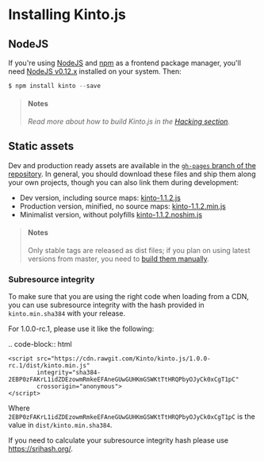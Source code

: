 # Installing Kinto.js

## NodeJS

If you're using [NodeJS](https://nodejs.org) and [npm](https://www.npmjs.com/) as a frontend package manager, you'll need [NodeJS v0.12.x](https://nodejs.org/download/) installed on your system. Then:

```js
$ npm install kinto --save
```

> #### Notes
>
> *Read more about how to build Kinto.js in the [Hacking section](hacking.md).*

## Static assets

Dev and production ready assets are available in the [`gh-pages` branch of the repository](https://github.com/Kinto/kinto.js/tree/gh-pages). In general, you should download these files and ship them along your own projects, though you can also link them during development:

- Dev version, including source maps: [kinto-1.1.2.js](http://npmcdn.com/kinto@1.1.2/dist/kinto-1.1.2.js)
- Production version, minified, no source maps: [kinto-1.1.2.min.js](http://npmcdn.com/kinto@1.1.2/dist/kinto-1.1.2.min.js)
- Minimalist version, without polyfills [kinto-1.1.2.noshim.js](http://npmcdn.com/kinto@1.1.2/dist/kinto-1.1.2.noshim.js)

> #### Notes
>
> Only stable tags are released as dist files; if you plan on using latest versions from master, you need to [build them manually](hacking.md#generating-dist-files).


### Subresource integrity

To make sure that you are using the right code when loading from a CDN, you can use subresource
integrity with the hash provided in ``kinto.min.sha384`` with your release.

For 1.0.0-rc.1, please use it like the following:

.. code-block:: html

    <script src="https://cdn.rawgit.com/Kinto/kinto.js/1.0.0-rc.1/dist/kinto.min.js"
            integrity="sha384-2EBP0zFAKrL1idZDEzowmRmkeEFAneGUwGUHKmGSWKtTtHRQPbyOJyCk0xCgT1pC"
            crossorigin="anonymous">
    </script>

Where ``2EBP0zFAKrL1idZDEzowmRmkeEFAneGUwGUHKmGSWKtTtHRQPbyOJyCk0xCgT1pC``
is the value in ``dist/kinto.min.sha384``.

If you need to calculate your subresource integrity hash please use
https://srihash.org/.
